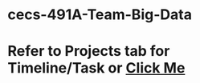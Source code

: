 # cecs-491A-Team-Big-Data
# Refer to Projects tab for Timeline/Task or [Click Me](https://github.com/users/JosephArmas/projects/1)
